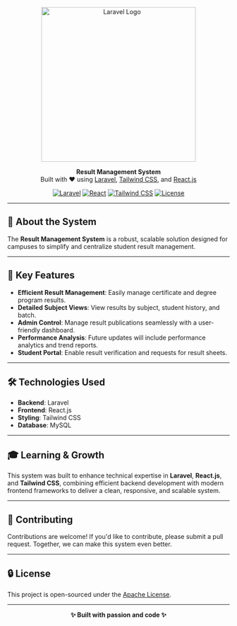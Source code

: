 <p align="center">
  <a href="https://laravel.com" target="_blank">
    <img src="https://raw.githubusercontent.com/laravel/art/master/logo-lockup/5%20SVG/2%20CMYK/1%20Full%20Color/laravel-logolockup-cmyk-red.svg" width="350" alt="Laravel Logo">
  </a>
</p>

<p align="center">
  <b>Result Management System</b><br>
  Built with ❤️ using <a href="https://laravel.com">Laravel</a>, <a href="https://tailwindcss.com/">Tailwind CSS</a>, and <a href="https://reactjs.org/">React.js</a>
</p>

<p align="center">
  <a href="#"><img src="https://img.shields.io/badge/Framework-Laravel-red?style=flat-square&logo=laravel" alt="Laravel"></a>
  <a href="#"><img src="https://img.shields.io/badge/Frontend-React-blue?style=flat-square&logo=react" alt="React"></a>
  <a href="#"><img src="https://img.shields.io/badge/Styling-Tailwind%20CSS-38B2AC?style=flat-square&logo=tailwindcss" alt="Tailwind CSS"></a>
  <a href="#"><img src="https://img.shields.io/badge/License-MIT-yellowgreen?style=flat-square" alt="License"></a>
</p>

---

## 🚀 About the System

The **Result Management System** is a robust, scalable solution designed for campuses to simplify and centralize student result management.

---

## 🎯 Key Features

- **Efficient Result Management**: Easily manage certificate and degree program results.
- **Detailed Subject Views**: View results by subject, student history, and batch.
- **Admin Control**: Manage result publications seamlessly with a user-friendly dashboard.
- **Performance Analysis**: Future updates will include performance analytics and trend reports.
- **Student Portal**: Enable result verification and requests for result sheets.

---

## 🛠 Technologies Used

- **Backend**: Laravel
- **Frontend**: React.js
- **Styling**: Tailwind CSS
- **Database**: MySQL

---

## 🎓 Learning & Growth

This system was built to enhance technical expertise in **Laravel**, **React.js**, and **Tailwind CSS**, combining efficient backend development with modern frontend frameworks to deliver a clean, responsive, and scalable system.

---

## 🤝 Contributing

Contributions are welcome! If you'd like to contribute, please submit a pull request. Together, we can make this system even better.

---

## 🔒 License

This project is open-sourced under the [ Apache License](http://www.apache.org/licenses/LICENSE-2.0).

---

<p align="center"><b>✨ Built with passion and code ✨</b></p>
